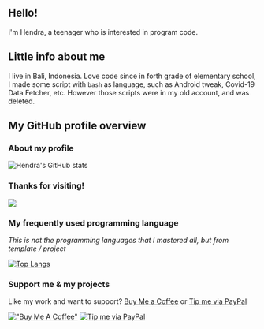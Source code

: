 ## Hello!

I'm Hendra, a teenager who is interested in program code.

## Little info about me

I live in Bali, Indonesia. Love code since in forth grade of elementary school, I made some script with `bash` as language, such as Android tweak, Covid-19 Data Fetcher, etc. However those scripts were in my old account, and was deleted.

## My GitHub profile overview

### About my profile
![Hendra's GitHub stats](https://github-readme-stats.vercel.app/api?username=hendralize&show_icons=true&theme=algolia)

### Thanks for visiting!
![](https://komarev.com/ghpvc/?username=hendralize&color=blueviolet)

### My frequently used programming language
_This is not the programming languages that I mastered all, but from template / project_

[![Top Langs](https://github-readme-stats.vercel.app/api/top-langs/?username=hendralize&layout=compact)](https://github.com/anuraghazra/github-readme-stats)

### Support me & my projects
Like my work and want to support? [Buy Me a Coffee](https://www.buymeacoffee.com) or [Tip me via PayPal](https://www.paypal.com)

[!["Buy Me A Coffee"](https://user-images.githubusercontent.com/1376749/120938564-50c59780-c6e1-11eb-814f-22a0399623c5.png)](https://www.buymeacoffee.com/hendralize)
 [![Tip me via PayPal](https://cdn.jsdelivr.net/gh/twolfson/paypal-github-button@1.0.0/dist/button.svg)](https://www.paypal.me/hendralize)
